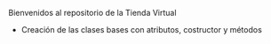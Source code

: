 Bienvenidos al repositorio de la Tienda Virtual
- Creación de las clases bases con atributos, costructor y métodos
